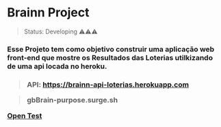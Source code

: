 <h1>Brainn Project</h1>

> Status: Developing ⚠️⚠️⚠️

<h3> Esse Projeto tem como objetivo construir uma aplicação web front-end que mostre os Resultados das Loterias utilkizando de uma api locada no heroku. <h3/> 
  
> API: https://brainn-api-loterias.herokuapp.com
  
> gbBrain-purpose.surge.sh

<a href="gbBrain-purpose.surge.sh">Open Test</a>

